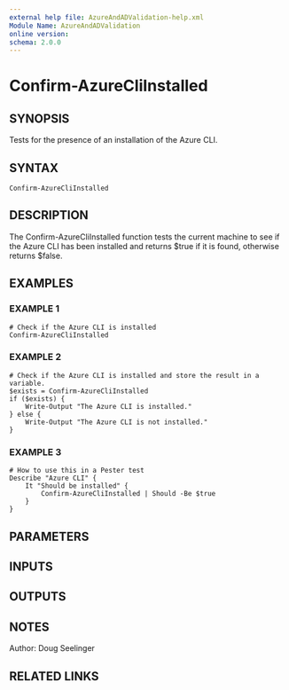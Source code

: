 ```yaml
---
external help file: AzureAndADValidation-help.xml
Module Name: AzureAndADValidation
online version:
schema: 2.0.0
---
```


# Confirm-AzureCliInstalled

## SYNOPSIS
Tests for the presence of an installation of the Azure CLI.

## SYNTAX

```
Confirm-AzureCliInstalled
```

## DESCRIPTION
The Confirm-AzureCliInstalled function tests the current machine to see if the Azure CLI has been installed and 
returns $true if it is found, otherwise returns $false.

## EXAMPLES

### EXAMPLE 1
```
# Check if the Azure CLI is installed
Confirm-AzureCliInstalled
```

### EXAMPLE 2
```
# Check if the Azure CLI is installed and store the result in a variable.
$exists = Confirm-AzureCliInstalled
if ($exists) {
    Write-Output "The Azure CLI is installed."
} else {
    Write-Output "The Azure CLI is not installed."
}
```

### EXAMPLE 3
```
# How to use this in a Pester test
Describe "Azure CLI" {
    It "Should be installed" {
        Confirm-AzureCliInstalled | Should -Be $true
    }
}
```

## PARAMETERS

## INPUTS

## OUTPUTS

## NOTES
Author: Doug Seelinger

## RELATED LINKS
